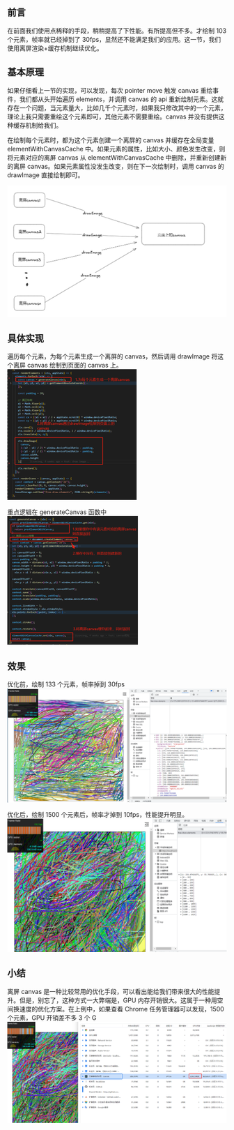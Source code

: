## 前言

在前面我们使用点稀释的手段，稍稍提高了下性能。有所提高但不多。才绘制 103 个元素，帧率就已经掉到了 30fps，显然还不能满足我们的应用。这一节，我们使用离屏渲染+缓存机制继续优化。

## 基本原理

如果仔细看上一节的实现，可以发现，每次 pointer move 触发 canvas 重绘事件，我们都从头开始遍历 elements，并调用 canvas 的 api 重新绘制元素。这就存在一个问题，当元素量大，比如几千个元素时，如果我只修改其中的一个元素，理论上我只需要重绘这个元素即可，其他元素不需要重绘。canvas 并没有提供这种缓存机制给我们。

在绘制每个元素时，都为这个元素创建一个离屏的 canvas 并缓存在全局变量 elementWithCanvasCache 中。如果元素的属性，比如大小、颜色发生改变，则将元素对应的离屏 canvas 从 elementWithCanvasCache 中删除，并重新创建新的离屏 canvas。如果元素属性没发生改变，则在下一次绘制时，调用 canvas 的 drawImage 直接绘制即可。

![image](../../excalidraw-app/img_01.png)

## 具体实现

遍历每个元素，为每个元素生成一个离屏的 canvas，然后调用 drawImage 将这个离屏 canvas 绘制到页面的 canvas 上。
![image](../../excalidraw-app/img_02.png)

重点逻辑在 generateCanvas 函数中
![image](../../excalidraw-app/img_03.png)

## 效果

优化前，绘制 133 个元素，帧率掉到 30fps
![image](../../excalidraw-app/img_04.png)

优化后，绘制 1500 个元素后，帧率才掉到 10fps，性能提升明显。
![image](../../excalidraw-app/img_05.png)

## 小结

离屏 canvas 是一种比较常用的优化手段，可以看出能给我们带来很大的性能提升。但是，别忘了，这种方式一大弊端是，GPU 内存开销很大。这属于一种用空间换速度的优化方案。在上例中，如果查看 Chrome 任务管理器可以发现，1500 个元素，GPU 开销差不多 3 个 G
![image](../../excalidraw-app/img_06.png)
